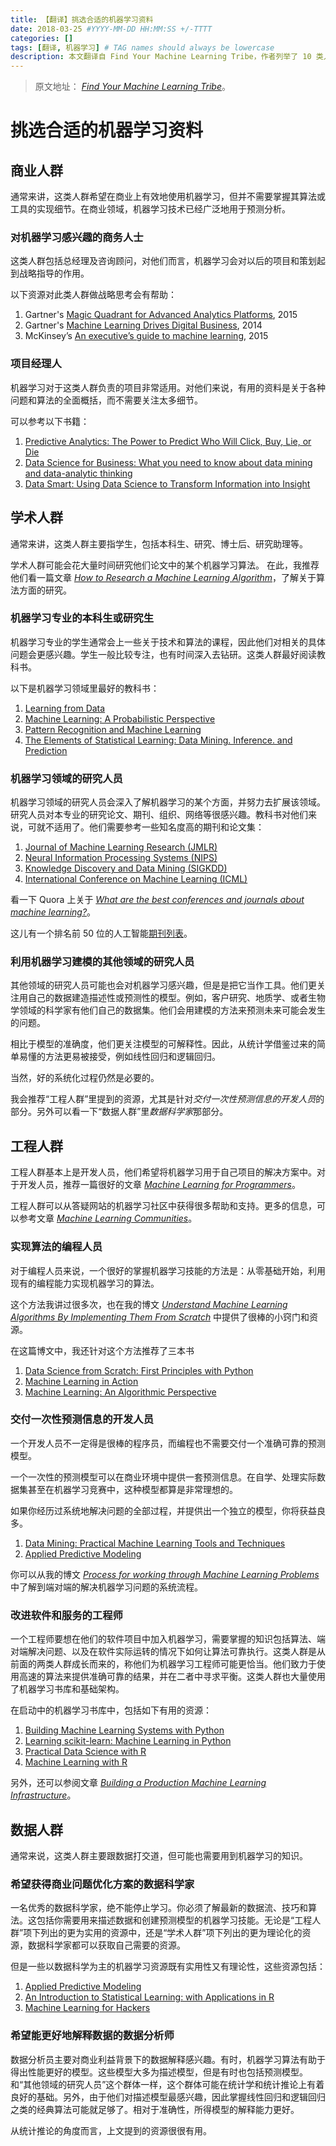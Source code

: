 ```yaml
---
title: 【翻译】挑选合适的机器学习资料
date: 2018-03-25 #YYYY-MM-DD HH:MM:SS +/-TTTT
categories: []
tags: [翻译, 机器学习] # TAG names should always be lowercase
description: 本文翻译自 Find Your Machine Learning Tribe，作者列举了 10 类人群，并将其归到 4 个小组。无论是机器学习专业的学生，还是想借机器学习获得商业问题优化方案的数据分析师，还是软件的开发工程师，还是对机器学习感兴趣的商务人士，都能在这篇文章中，准确找到真正需要的资料。
---
```


> 原文地址： [*Find Your Machine Learning Tribe*](https://machinelearningmastery.com/machine-learning-tribe/)。

# 挑选合适的机器学习资料

## 商业人群

通常来讲，这类人群希望在商业上有效地使用机器学习，但并不需要掌握其算法或工具的实现细节。在商业领域，机器学习技术已经广泛地用于预测分析。

### 对机器学习感兴趣的商务人士

这类人群包括总经理及咨询顾问，对他们而言，机器学习会对以后的项目和策划起到战略指导的作用。

以下资源对此类人群做战略思考会有帮助：

1. Gartner's [Magic Quadrant for Advanced Analytics Platforms](https://www.gartner.com/technology/reprints.do?id=1-2AHPOU0&ct=150225&st=sb), 2015
2. Gartner's [Machine Learning Drives Digital Business](https://www.gartner.com/doc/2820120/machine-learning-drives-digital-business), 2014
3. McKinsey’s [An executive’s guide to machine learning](https://www.mckinsey.com/industries/high-tech/our-insights/an-executives-guide-to-machine-learning), 2015

### 项目经理人

机器学习对于这类人群负责的项目非常适用。对他们来说，有用的资料是关于各种问题和算法的全面概括，而不需要关注太多细节。

可以参考以下书籍：

1. [Predictive Analytics: The Power to Predict Who Will Click, Buy, Lie, or Die](https://www.amazon.com/dp/1118356853?tag=inspiredalgor-20)
2. [Data Science for Business: What you need to know about data mining and data-analytic thinking](https://www.amazon.com/dp/1449361323?tag=inspiredalgor-20)
3. [Data Smart: Using Data Science to Transform Information into Insight](https://www.amazon.com/dp/111866146X?tag=inspiredalgor-20)

## 学术人群

通常来讲，这类人群主要指学生，包括本科生、研究、博士后、研究助理等。

学术人群可能会花大量时间研究他们论文中的某个机器学习算法。 在此，我推荐他们看一篇文章 [*How to Research a Machine Learning Algorithm*](https://machinelearningmastery.com/how-to-research-a-machine-learning-algorithm/)，了解关于算法方面的研究。

### 机器学习专业的本科生或研究生

机器学习专业的学生通常会上一些关于技术和算法的课程，因此他们对相关的具体问题会更感兴趣。学生一般比较专注，也有时间深入去钻研。这类人群最好阅读教科书。

以下是机器学习领域里最好的教科书：

1. [Learning from Data](https://www.amazon.com/dp/B00C7EXC2A?tag=inspiredalgor-20)
2. [Machine Learning: A Probabilistic Perspective](https://www.amazon.com/dp/0262018020?tag=inspiredalgor-20)
3. [Pattern Recognition and Machine Learning](https://www.amazon.com/dp/0387310738?tag=inspiredalgor-20)
4. [The Elements of Statistical Learning: Data Mining. Inference. and Prediction](https://www.amazon.com/dp/B00GSCXVN2?tag=inspiredalgor-20)

### 机器学习领域的研究人员

机器学习领域的研究人员会深入了解机器学习的某个方面，并努力去扩展该领域。研究人员对本专业的研究论文、期刊、组织、网络等很感兴趣。教科书对他们来说，可就不适用了。他们需要参考一些知名度高的期刊和论文集：

1. [Journal of Machine Learning Research (JMLR)](https://www.jmlr.org/)
2. [Neural Information Processing Systems (NIPS)](https://nips.cc/)
3. [Knowledge Discovery and Data Mining (SIGKDD)](https://www.kdd.org/)
4. [International Conference on Machine Learning (ICML)](https://en.wikipedia.org/wiki/International_Conference_on_Machine_Learning)

看一下 Quora 上关于 [*What are the best conferences and journals about machine learning?*](https://www.quora.com/What-are-the-best-conferences-and-journals-about-machine-learning)。

这儿有一个排名前 50 位的人工智能[期刊列表](https://www.scimagojr.com/journalrank.php?category=1702)。

### 利用机器学习建模的其他领域的研究人员

其他领域的研究人员可能也会对机器学习感兴趣，但是是把它当作工具。他们更关注用自己的数据建造描述性或预测性的模型。例如，客户研究、地质学、或者生物学领域的科学家有他们自己的数据集。他们会用建模的方法来预测未来可能会发生的问题。

相比于模型的准确度，他们更关注模型的可解释性。因此，从统计学借鉴过来的简单易懂的方法更易被接受，例如线性回归和逻辑回归。

当然，好的系统化过程仍然是必要的。

我会推荐“工程人群”里提到的资源，尤其是针对*交付一次性预测信息的开发人员*的部分。另外可以看一下“数据人群”里*数据科学家*那部分。

## 工程人群

工程人群基本上是开发人员，他们希望将机器学习用于自己项目的解决方案中。对于开发人员，推荐一篇很好的文章 [*Machine Learning for Programmers*](https://machinelearningmastery.com/machine-learning-for-programmers/)。

工程人群可以从答疑网站的机器学习社区中获得很多帮助和支持。更多的信息，可以参考文章 [*Machine Learning Communities*](https://machinelearningmastery.com/machine-learning-communities/)。

### 实现算法的编程人员

对于编程人员来说，一个很好的掌握机器学习技能的方法是：从零基础开始，利用现有的编程能力实现机器学习的算法。

这个方法我讲过很多次，也在我的博文 [*Understand Machine Learning Algorithms By Implementing Them From Scratch*](https://machinelearningmastery.com/understand-machine-learning-algorithms-by-implementing-them-from-scratch/) 中提供了很棒的小窍门和资源。

在这篇博文中，我还针对这个方法推荐了三本书

1. [Data Science from Scratch: First Principles with Python](https://www.amazon.com/dp/149190142X?tag=inspiredalgor-20)
2. [Machine Learning in Action](https://www.amazon.com/dp/1617290181?tag=inspiredalgor-20)
3. [Machine Learning: An Algorithmic Perspective](https://www.amazon.com/dp/1466583282?tag=inspiredalgor-20)

### 交付一次性预测信息的开发人员

一个开发人员不一定得是很棒的程序员，而编程也不需要交付一个准确可靠的预测模型。

一个一次性的预测模型可以在商业环境中提供一套预测信息。在自学、处理实际数据集甚至在机器学习竞赛中，这种模型都算是非常理想的。

如果你经历过系统地解决问题的全部过程，并提供出一个独立的模型，你将获益良多。

1. [Data Mining: Practical Machine Learning Tools and Techniques](https://www.amazon.com/dp/0123748569?tag=inspiredalgor-20)
2. [Applied Predictive Modeling](https://www.amazon.com/dp/1461468485?tag=inspiredalgor-20)

你可以从我的博文 [*Process for working through Machine Learning Problems*](https://machinelearningmastery.com/process-for-working-through-machine-learning-problems/) 中了解到端对端的解决机器学习问题的系统流程。

### 改进软件和服务的工程师

一个工程师要想在他们的软件项目中加入机器学习，需要掌握的知识包括算法、端对端解决问题、以及在软件实际运转的情况下如何让算法可靠执行。这类人群是从前面的两类人群成长而来的，称他们为机器学习工程师可能更恰当。他们致力于使用高速的算法来提供准确可靠的结果，并在二者中寻求平衡。这类人群也大量使用了机器学习书库和基础架构。

在启动中的机器学习书库中，包括如下有用的资源：

1. [Building Machine Learning Systems with Python](https://www.amazon.com/dp/B00E7NC9D2?tag=inspiredalgor-20)
2. [Learning scikit-learn: Machine Learning in Python](https://www.amazon.com/dp/1783281936?tag=inspiredalgor-20)
3. [Practical Data Science with R](https://www.amazon.com/dp/1617291560?tag=inspiredalgor-20)
4. [Machine Learning with R](https://www.amazon.com/dp/1784393908?tag=inspiredalgor-20)


另外，还可以参阅文章 [*Building a Production Machine Learning Infrastructure*](https://machinelearningmastery.com/building-a-production-machine-learning-infrastructure/)。

## 数据人群

通常来说，这类人群主要跟数据打交道，但可能也需要用到机器学习的知识。

### 希望获得商业问题优化方案的数据科学家

一名优秀的数据科学家，绝不能停止学习。你必须了解最新的数据流、技巧和算法。这包括你需要用来描述数据和创建预测模型的机器学习技能。无论是“工程人群”项下列出的更为实用的资源中，还是“学术人群”项下列出的更为理论化的资源，数据科学家都可以获取自己需要的资源。

但是一些以数据科学为主的机器学习资源既有实用性又有理论性，这些资源包括：

1. [Applied Predictive Modeling](https://www.amazon.com/dp/1461468485?tag=inspiredalgor-20)
2. [An Introduction to Statistical Learning: with Applications in R](https://www.amazon.com/dp/1461471370?tag=inspiredalgor-20)
3. [Machine Learning for Hackers](https://www.amazon.com/dp/1449303714?tag=inspiredalgor-20)

### 希望能更好地解释数据的数据分析师

数据分析员主要对商业利益背景下的数据解释感兴趣。有时，机器学习算法有助于得出性能更好的模型。这些模型大多为描述模型，但是有时也包括预测模型。和“其他领域的研究人员”这个群体一样，这个群体可能在统计学和统计推论上有着良好的基础。另外，由于他们对描述模型最感兴趣，因此掌握线性回归和逻辑回归之类的经典算法可能就足够了。相对于准确性，所得模型的解释能力更好。

从统计推论的角度而言，上文提到的资源很很有用。